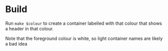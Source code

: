 # Build

Run `make $colour` to create a container labelled with that colour that shows a header in that colour.

Note that the foreground colour is white, so light container names are likely a bad idea
